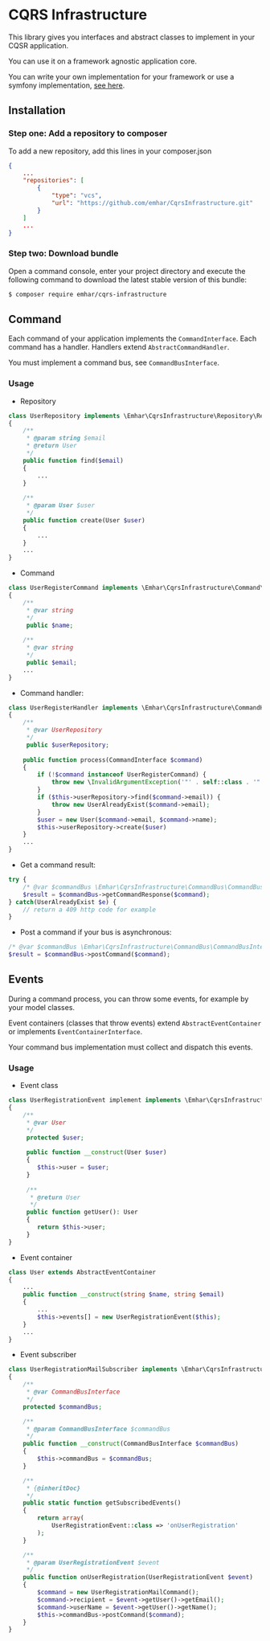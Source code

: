 # CQRS Infrastructure

This library gives you interfaces and abstract classes to implement in your CQSR application.

You can use it on a framework agnostic application core.

You can write your own implementation for your framework or use a symfony implementation, [see here](https://github.com/emhar/CqrsInfrastructureBundle).

## Installation

### Step one: Add a repository to composer

To add a new repository, add this lines in your composer.json
```json
{
    ...
    "repositories": [
        {
            "type": "vcs",
            "url": "https://github.com/emhar/CqrsInfrastructure.git"
        }
    ]
    ...
}
```

### Step two: Download bundle
Open a command console, enter your project directory
and execute the following command to download the latest stable version of this bundle:
```bash
$ composer require emhar/cqrs-infrastructure
```

## Command

Each command of your application implements the ```CommandInterface```.
Each command has a handler. Handlers extend ```AbstractCommandHandler```.

You must implement a command bus, see ```CommandBusInterface```.

### Usage

* Repository
```php
class UserRepository implements \Emhar\CqrsInfrastructure\Repository\RepositoryInterface
{
    /**
     * @param string $email
     * @return User
     */
    public function find($email)
    {
        ...
    }
    
    /**
     * @param User $user
     */
    public function create(User $user)
    {
        ...
    }
    ...
}
```

* Command
```php
class UserRegisterCommand implements \Emhar\CqrsInfrastructure\Command\CommandInterface
{
    /**
     * @var string
     */
     public $name;
    
    /**
     * @var string
     */
     public $email;
    ...
}
```
* Command handler:
```php
class UserRegisterHandler implements \Emhar\CqrsInfrastructure\CommandHandler\AbstractCommandHandler
{
    /**
     * @var UserRepository
     */
     public $userRepository;
    
    public function process(CommandInterface $command)
    {
        if (!$command instanceof UserRegisterCommand) {
            throw new \InvalidArgumentException('"' . self::class . '" doesn\'t support "' . get_class($command) . '"');
        }
        if ($this->userRepository->find($command->email)) {
            throw new UserAlreadyExist($command->email);
        }
        $user = new User($command->email, $command->name);
        $this->userRepository->create($user)
    }
    ...
}
```

* Get a command result:
```php
try {
    /* @var $commandBus \Emhar\CqrsInfrastructure\CommandBus\CommandBusInterface */
    $result = $commandBus->getCommandResponse($command);
} catch(UserAlreadyExist $e) {
    // return a 409 http code for example
}
```

* Post a command if your bus is asynchronous:
```php
/* @var $commandBus \Emhar\CqrsInfrastructure\CommandBus\CommandBusInterface */
$result = $commandBus->postCommand($command);
```

## Events
During a command process, you can throw some events, for example by your model classes.

Event containers (classes that throw events) extend ```AbstractEventContainer``` or implements ```EventContainerInterface```.

Your command bus implementation must collect and dispatch this events.

### Usage

* Event class
```php
class UserRegistrationEvent implement implements \Emhar\CqrsInfrastructure\Event\Event
{
    /**
     * @var User
     */
     protected $user;
     
     public function __construct(User $user)
     {
        $this->user = $user;
     }
     
     /**
      * @return User
      */
     public function getUser(): User
     {
        return $this->user;
     }
}
```

* Event container
```php
class User extends AbstractEventContainer
{
    ...
    public function __construct(string $name, string $email)
    {
        ...
        $this->events[] = new UserRegistrationEvent($this);
    }
    ...
}
```

* Event subscriber
```php
class UserRegistrationMailSubscriber implements \Emhar\CqrsInfrastructure\EventSubscriber\EventSubscriberInterface
{
    /**
     * @var CommandBusInterface
     */
    protected $commandBus;

    /**
     * @param CommandBusInterface $commandBus
     */
    public function __construct(CommandBusInterface $commandBus)
    {
        $this->commandBus = $commandBus;
    }

    /**
     * {@inheritDoc}
     */
    public static function getSubscribedEvents()
    {
        return array(
            UserRegistrationEvent::class => 'onUserRegistration'
        );
    }

    /**
     * @param UserRegistrationEvent $event
     */
    public function onUserRegistration(UserRegistrationEvent $event)
    {
        $command = new UserRegistrationMailCommand();
        $command->recipient = $event->getUser()->getEmail();
        $command->userName = $event->getUser()->getName();
        $this->commandBus->postCommand($command);
    }
}
```
